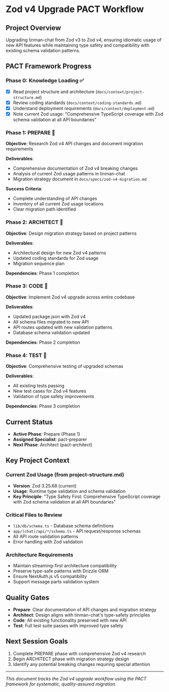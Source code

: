 # Zod v4 Upgrade PACT Workflow

## Project Overview
Upgrading tinman-chat from Zod v3 to Zod v4, ensuring idiomatic usage of new API features while maintaining type safety and compatibility with existing schema validation patterns.

## PACT Framework Progress

### Phase 0: Knowledge Loading ✅
- [x] Read project structure and architecture (`docs/context/project-structure.md`)
- [x] Review coding standards (`docs/context/coding-standards.md`)
- [x] Understand deployment requirements (`docs/context/deployment.md`)
- [x] Note current Zod usage: "Comprehensive TypeScript coverage with Zod schema validation at all API boundaries"

### Phase 1: PREPARE 🔄
**Objective**: Research Zod v4 API changes and document migration requirements

**Deliverables**:
- Comprehensive documentation of Zod v4 breaking changes
- Analysis of current Zod usage patterns in tinman-chat
- Migration strategy document in `docs/specs/zod-v4-migration.md`

**Success Criteria**:
- Complete understanding of API changes
- Inventory of all current Zod usage locations
- Clear migration path identified

### Phase 2: ARCHITECT 🔄
**Objective**: Design migration strategy based on project patterns

**Deliverables**:
- Architectural design for new Zod v4 patterns
- Updated coding standards for Zod usage
- Migration sequence plan

**Dependencies**: Phase 1 completion

### Phase 3: CODE 🔄
**Objective**: Implement Zod v4 upgrade across entire codebase

**Deliverables**:
- Updated package.json with Zod v4
- All schema files migrated to new API
- API routes updated with new validation patterns
- Database schema validation updated

**Dependencies**: Phase 2 completion

### Phase 4: TEST 🔄
**Objective**: Comprehensive testing of upgraded schemas

**Deliverables**:
- All existing tests passing
- New test cases for Zod v4 features
- Validation of type safety improvements

**Dependencies**: Phase 3 completion

## Current Status
- **Active Phase**: Prepare (Phase 1)
- **Assigned Specialist**: pact-preparer
- **Next Phase**: Architect (pact-architect)

## Key Project Context

### Current Zod Usage (from project-structure.md)
- **Version**: Zod 3.25.68 (current)
- **Usage**: Runtime type validation and schema validation
- **Key Principle**: "Type Safety First: Comprehensive TypeScript coverage with Zod schema validation at all API boundaries"

### Critical Files to Review
- `lib/db/schema.ts` - Database schema definitions
- `app/(chat)/api/*/schema.ts` - API request/response schemas  
- All API route validation patterns
- Error handling with Zod validation

### Architecture Requirements
- Maintain streaming-first architecture compatibility
- Preserve type-safe patterns with Drizzle ORM
- Ensure NextAuth.js v5 compatibility
- Support message parts validation system

## Quality Gates
- **Prepare**: Clear documentation of API changes and migration strategy
- **Architect**: Design aligns with tinman-chat's type-safety principles
- **Code**: All existing functionality preserved with new API
- **Test**: Full test suite passes with improved type safety

## Next Session Goals
1. Complete PREPARE phase with comprehensive Zod v4 research
2. Begin ARCHITECT phase with migration strategy design
3. Identify any potential breaking changes requiring special attention

---

*This document tracks the Zod v4 upgrade workflow using the PACT framework for systematic, quality-assured migration.*